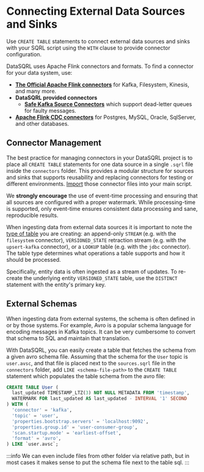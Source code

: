 # Connecting External Data Sources and Sinks

Use `CREATE TABLE` statements to connect external data sources and sinks with your SQRL script using the `WITH` clause to provide connector configuration.

DataSQRL uses Apache Flink connectors and formats. To find a connector for your data system, use:

* **[The Official Apache Flink connectors](https://nightlies.apache.org/flink/flink-docs-release-1.19/docs/connectors/table/overview/)** for Kafka, Filesystem, Kinesis, and many more.
* **DataSQRL provided connectors**
  * **[Safe Kafka Source Connectors](https://github.com/DataSQRL/flink-sql-runner?tab=readme-ov-file#dead-letter-queue-support-for-kafka-sources)** which support dead-letter queues for faulty messages.
* **[Apache Flink CDC connectors](https://nightlies.apache.org/flink/flink-docs-release-1.19/docs/connectors/flink-sources/overview)** for Postgres, MySQL, Oracle, SqlServer, and other databases.

## Connector Management

The best practice for managing connectors in your DataSQRL project is to place all `CREATE TABLE` statements for one data source in a single `.sqrl` file inside the `connectors` folder. This provides a modular structure for sources and sinks that supports reusability and replacing connectors for testing or different environments. [Import](sqrl-language#import-statement) those connector files into your main script.

We **strongly encourage** the use of event-time processing and ensuring that all sources are configured with a proper watermark. While processing-time is supported, only event-time ensures consistent data processing and sane, reproducible results.

When ingesting data from external data sources it is important to note the [type of table](sqrl-language#type-system) you are creating: an append-only `STREAM` (e.g. with the `filesystem` connector), `VERSIONED_STATE` retraction stream (e.g. with the `upsert-kafka` connector), or a `LOOKUP` table (e.g. with the `jdbc` connector). The table type determines what operations a table supports and how it should be processed.

Specifically, entity data is often ingested as a stream of updates. To re-create the underlying entity `VERSIONED_STATE` table, use the `DISTINCT` statement with the entity's primary key.

## External Schemas

When ingesting data from external systems, the schema is often defined in or by those systems.
For example, Avro is a popular schema language for encoding messages in Kafka topics.
It can be very cumbersome to convert that schema to SQL and maintain that translation.

With DataSQRL, you can easily create a table that fetches the schema from a given avro schema file.
Assuming that the schema for the `User` topic is `user.avsc`,
and that file is placed next to the `sources.sqrl` file in the `connectors` folder, add `LIKE <schema-file-path>` to the `CREATE TABLE` statement which populates the table schema from the avro file:
```sql
CREATE TABLE User (
  last_updated TIMESTAMP_LTZ(3) NOT NULL METADATA FROM 'timestamp',
  WATERMARK FOR last_updated AS last_updated - INTERVAL '1' SECOND
) WITH (
  'connector' = 'kafka',
  'topic' = 'user',
  'properties.bootstrap.servers' = 'localhost:9092',
  'properties.group.id' = 'user-consumer-group',
  'scan.startup.mode' = 'earliest-offset',
  'format' = 'avro',
) LIKE `user.avsc`;
```

:::info
We can even include files from other folder via relative path, but in most cases it makes sense to put the schema file next to the table sql.
:::